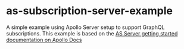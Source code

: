 # as-subscription-server-example

A simple example using Apollo Server setup to support GraphQL subscriptions. This example is based
on the [AS Server getting started documentation on Apollo Docs](https://www.apollographql.com/docs/apollo-server/getting-started/)
